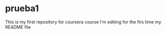 # prueba1
This is my first repository for coursera course
I'm editing for the firs time my README file
